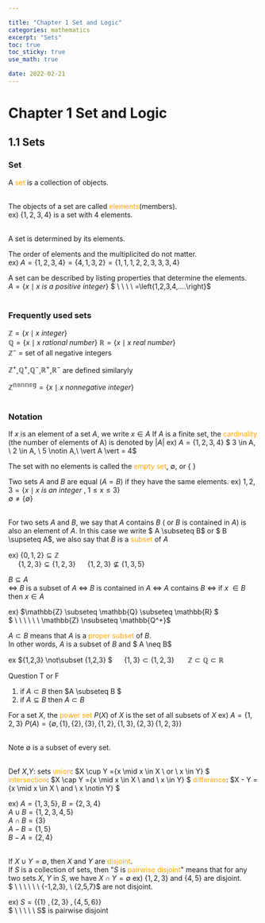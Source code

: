```yaml
---

title: "Chapter 1 Set and Logic"
categories: mathematics
excerpt: "Sets"
toc: true
toc_sticky: true
use_math: true

date: 2022-02-21
---
```

# Chapter 1 Set and Logic

## 1.1 Sets

### Set
A <span style="color:orange">set</span> is a collection of  objects.  
<br>

The objects of a set are called <span style="color:orange">elements</span>(members).    
ex) $\{1,2,3,4\}$  is a set with 4 elements.  
<br>

A set is determined by its elements.  

The order of elements and the multiplicited do not matter.  
ex) $A=\left\{1,2,3,4 \right\} =\left\{4,1,3,2\right\}=\left\{1,1,1,2,2,3,3,3,4\right\}$
<br>

A set can be described by listing properties that determine the elements.  
$A=\left\{x\mid x \ is \ a \ positive \ integer\right\}$
$ \ \ \ \ =\left\{1,2,3,4,....\right\}$
<br>
<br>

### Frequently used sets
$\mathbb{Z}= \{x\mid x \ integer\}$  
$\mathbb{Q}= \{x\mid x \ rational \ number\}$
$\mathbb{R}= \{x\mid x \ real \ number\}$  
$\mathbb{Z^-}$ $=$ set of all negative integers  

$\mathbb{Z^+}$,$\mathbb{Q^+}$,$\mathbb{Q^-}$,$\mathbb{R^+}$,$\mathbb{R^-}$ are defined similaryly

$\mathbb{Z^{nonneg}} = \{x\mid x \ nonnegative \ integer\}$  
<br>

### Notation 
If $x$ is an element of a set $A$, we write $x \in A$ 
If $A$ is a finite set, the <span style="color:orange">cardinality</span> (the number of elements of A) is denoted by $\vert A \vert$
ex) $A = \{1,2,3,4\}$
$ 3 \in A, \ 2 \in A, \ 5 \notin A,\ \vert A \vert = 4$
<br>

The set with no elements is called the <span style="color:orange">empty set</span>, $\emptyset$, or { }

Two sets $A$ and $B$ are equal ($A=B$) if they have the same elements.
ex) ${1,2,3}= \{x\mid x \ is \ an \ integer\ , \ 1\le x \le3\}$  
$\emptyset \ne \{\emptyset\}$  
<br>

For two sets $A$ and $B$, we say that $A$ contains $B$ ( or $B$ is contained in $A$) is also an element of $A$.
In this case we write $ A \subseteq B$ or $ B \supseteq A$,
we also say that $B$ is a <span style="color:orange">subset</span> of $A$

ex) $\{0,1,2\} \subseteq \mathbb{Z}$  
$\ \ \ \  \ \{1,2,3\} \subseteq \{1,2,3\}$
$\ \ \ \  \ \{1,2,3\} \nsubseteq \{1,3,5\}$

$B \subseteq A$  
$\Leftrightarrow$ $B$ is a subset of $A$
$\Leftrightarrow$ $B$ is contained in $A$
$\Leftrightarrow$ $A$ contains $B$
$\Leftrightarrow$ if $x$ $\in B$ then $x \in A$

ex) $\mathbb{Z} \subseteq \mathbb{Q} \subseteq \mathbb{R} $  
$ \ \ \ \ \ \  \mathbb{Z} \nsubseteq \mathbb{Q^+}$
<br>

$A \subset B$ means that $A$ is a <span style="color:orange">proper subset</span> of $B$.  
In other words, $A$ is a subset of $B$ and $ A \neq B$  

ex $\{1,2,3\} 	\not\subset \{1,2,3\} $ 
$\ \ \ \ \ \{1,3\} \subset  \{1,2,3\}$
$\ \ \ \ \ \ \mathbb{Z} \subset \mathbb{Q} \subset \mathbb{R}$
<br>

Question  T or F
1. if $A \subset B$ then $A \subseteq B $
2. if $A \subseteq B$ then $A \subset B$  

For a set $X$, the <span style="color:orange">power set</span> $P(X)$ of $X$ is the set of all subsets of $X$
ex) $A = \{1,2,3\}$
$P(A)= \{\emptyset, \{1\}, \{2\}, \{3\}, \{1,2\}, \{1,3\}, \{2,3\}\, \{1,2,3\}\}$  
<br>

Note $\emptyset$ is a subset of every set.  
<br>

Def $X$,$Y$: sets
<span style="color:orange">union</span>: $X \cup Y  =\{x \mid x \in X  \ or \ x \in Y\} $  
<span style="color:orange">intersection</span>: $X \cap Y  =\{x \mid x \in X  \ and \ x \in Y\} $ 
<span style="color:orange">difference</span>: $X - Y  =\{x \mid x \in X  \ and \ x \notin Y\} $  

ex) $A = \{1,3,5\}, \ B = \{2,3,4\}$  
$A \cup B = \{1,2,3,4,5\}$  
$A \cap B = \{3\}$  
$A - B = \{1,5\}$  
$B - A = \{2,4\}$  
<br>


If $X \cup Y = \emptyset$, then $X$ and $Y$ are <span style="color:orange">disjoint</span>.  
If $S$ is a collection of sets, then "$S$ is <span style="color:orange">pairwise disjoint</span>" means that for any two sets $X$, $Y$ in $S$, we have $X \cap Y = \emptyset$
ex) $\{1,2,3\}$ and $\{4,5\}$ are disjoint.  
$ \ \ \ \ \ \  \{-1,2,3\}, \ \{2,5,7\}$ are not disjoint.  

ex) $S = \{\{1\}\ ,\{2,3\}\ , \{4,5,6\}\}$  
$ \ \ \ \ \ S$ is pairwise disjoint





